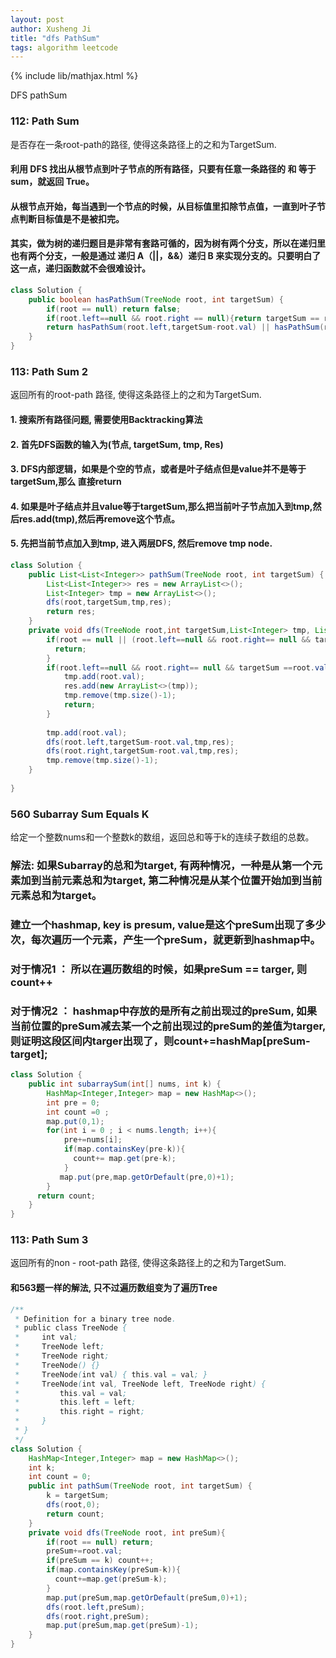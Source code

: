 ```yaml
---
layout: post
author: Xusheng Ji
title: "dfs PathSum"
tags: algorithm leetcode
---
```


{% include lib/mathjax.html %}


<script type="text/javascript" async
  src="https://cdnjs.cloudflare.com/ajax/libs/mathjax/2.7.5/MathJax.js?config=TeX-MML-AM_CHTML">
</script>

<script type="text/x-mathjax-config">
  MathJax.Hub.Config({
    extensions: [
      "MathMenu.js",
      "MathZoom.js",
      "AssistiveMML.js",
      "a11y/accessibility-menu.js"
    ],
    jax: ["input/TeX", "output/CommonHTML"],
    TeX: {
      extensions: [
        "AMSmath.js",
        "AMSsymbols.js",
        "noErrors.js",
        "noUndefined.js",
      ]
    }
  });
</script>

DFS pathSum 

### 112: Path Sum 
是否存在一条root-path的路径, 使得这条路径上的之和为TargetSum. 

#### 利用 DFS 找出从根节点到叶子节点的所有路径，只要有任意一条路径的 和 等于 sum，就返回 True。

#### 从根节点开始，每当遇到一个节点的时候，从目标值里扣除节点值，一直到叶子节点判断目标值是不是被扣完。

#### 其实，做为树的递归题目是非常有套路可循的，因为树有两个分支，所以在递归里也有两个分支，一般是通过 递归 A（||，&&）递归 B 来实现分支的。只要明白了这一点，递归函数就不会很难设计。


```java
class Solution {
    public boolean hasPathSum(TreeNode root, int targetSum) {
        if(root == null) return false;
        if(root.left==null && root.right == null){return targetSum == root.val;}
        return hasPathSum(root.left,targetSum-root.val) || hasPathSum(root.right,targetSum-root.val);
    }
}

```



### 113: Path Sum 2
返回所有的root-path 路径, 使得这条路径上的之和为TargetSum.

#### 1. 搜索所有路径问题, 需要使用Backtracking算法


####  2. 首先DFS函数的输入为(节点, targetSum, tmp, Res)


####  3. DFS内部逻辑，如果是个空的节点，或者是叶子结点但是value并不是等于targetSum,那么 直接return


####  4. 如果是叶子结点并且value等于targetSum,那么把当前叶子节点加入到tmp,然后res.add(tmp),然后再remove这个节点。


####  5. 先把当前节点加入到tmp, 进入两层DFS, 然后remove tmp node.


```java
class Solution {
    public List<List<Integer>> pathSum(TreeNode root, int targetSum) {
        List<List<Integer>> res = new ArrayList<>();
        List<Integer> tmp = new ArrayList<>();
        dfs(root,targetSum,tmp,res);
        return res;
    }
    private void dfs(TreeNode root,int targetSum,List<Integer> tmp, List<List<Integer>> res){
        if(root == null || (root.left==null && root.right== null && targetSum !=root.val)){
          return;
        }
        if(root.left==null && root.right== null && targetSum ==root.val){
            tmp.add(root.val);
            res.add(new ArrayList<>(tmp));
            tmp.remove(tmp.size()-1);
            return;
        }
      
        tmp.add(root.val);
        dfs(root.left,targetSum-root.val,tmp,res);
        dfs(root.right,targetSum-root.val,tmp,res);
        tmp.remove(tmp.size()-1);
    }
    
}

```

### 560 Subarray Sum Equals K

给定一个整数nums和一个整数k的数组，返回总和等于k的连续子数组的总数。

### 解法: 如果Subarray的总和为target, 有两种情况，一种是从第一个元素加到当前元素总和为target, 第二种情况是从某个位置开始加到当前元素总和为target。
### 建立一个hashmap, key is presum, value是这个preSum出现了多少次，每次遍历一个元素，产生一个preSum，就更新到hashmap中。
### 对于情况1 ： 所以在遍历数组的时候，如果preSum == targer, 则count++
### 对于情况2 ： hashmap中存放的是所有之前出现过的preSum, 如果当前位置的preSum减去某一个之前出现过的preSum的差值为targer, 则证明这段区间内targer出现了，则count+=hashMap[preSum-target];

```java
class Solution {
    public int subarraySum(int[] nums, int k) {
        HashMap<Integer,Integer> map = new HashMap<>();
        int pre = 0;
        int count =0 ;
        map.put(0,1);
        for(int i = 0 ; i < nums.length; i++){
            pre+=nums[i];
            if(map.containsKey(pre-k)){
              count+= map.get(pre-k);
            }
           map.put(pre,map.getOrDefault(pre,0)+1);
        }
      return count;
    }
}

```




### 113: Path Sum 3
返回所有的non - root-path 路径, 使得这条路径上的之和为TargetSum.
#### 和563题一样的解法, 只不过遍历数组变为了遍历Tree

```java
/**
 * Definition for a binary tree node.
 * public class TreeNode {
 *     int val;
 *     TreeNode left;
 *     TreeNode right;
 *     TreeNode() {}
 *     TreeNode(int val) { this.val = val; }
 *     TreeNode(int val, TreeNode left, TreeNode right) {
 *         this.val = val;
 *         this.left = left;
 *         this.right = right;
 *     }
 * }
 */
class Solution {
    HashMap<Integer,Integer> map = new HashMap<>();
    int k;
    int count = 0;
    public int pathSum(TreeNode root, int targetSum) {
        k = targetSum;
        dfs(root,0);
        return count;
    }
    private void dfs(TreeNode root, int preSum){
        if(root == null) return;
        preSum+=root.val;
        if(preSum == k) count++;
        if(map.containsKey(preSum-k)){
          count+=map.get(preSum-k);
        }
        map.put(preSum,map.getOrDefault(preSum,0)+1);
        dfs(root.left,preSum);
        dfs(root.right,preSum);
        map.put(preSum,map.get(preSum)-1);
    }
}

```







